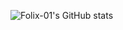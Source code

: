 ![Folix-01's GitHub stats](https://github-readme-stats.vercel.app/api?username=folix-01&show_icons=true&theme=transparent&text_color=00d49f&title_color=00b7c4&border_color=00d491&border_radius=1)

<!--
**folix-01/folix-01** is a ✨ _special_ ✨ repository because its `README.md` (this file) appears on your GitHub profile.

Here are some ideas to get you started:

- 🔭 I’m currently working on ...
- 🌱 I’m currently learning ...
- 👯 I’m looking to collaborate on ...
- 🤔 I’m looking for help with ...
- 💬 Ask me about ...
- 📫 How to reach me: ...
- 😄 Pronouns: ...
- ⚡ Fun fact: ...
-->
